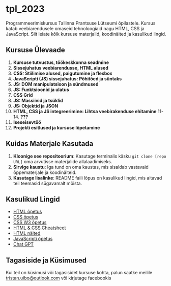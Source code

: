 # tpl_2023
Programmeerimiskursus Tallinna Prantsuse Lütseumi õpilastele. Kursus katab veebiarendusele omaseid tehnoloogiaid nagu HTML, CSS ja JavaScript. Siit leiate kõik kursuse materjalid, koodinäited ja kasulikud lingid.

## Kursuse Ülevaade

1. **Kursuse tutvustus, töökeskkonna seadmine**
2. **Sissejuhatus veebiarendusse, HTML alused**
3. **CSS: Stiilimise alused, paigutumine ja flexbox**
4. **JavaScripti (JS) sissejuhatus: Põhitõed ja süntaks**
5. **JS: DOM manipulatsioon ja sündmused**
6. **JS: Funktsioonid ja ulatus**
7. **CSS Grid**
8. **JS: Massiivid ja tsüklid**
9. **JS: Objektid ja JSON**
10. **HTML, CSS ja JS integreerimine: Lihtsa veebirakenduse ehitamine**
11-14. **???**
15. **Iseseisevtöö**
16. **Projekti esitlused ja kursuse lõpetamine**
## Kuidas Materjale Kasutada

1. **Kloonige see repositoorium**: Kasutage terminalis käsku `git clone [repo URL]` oma arvutisse materjalide allalaadimiseks.
2. **Sirvige kaustu**: Iga tund on oma kaustas, mis sisaldab vastavaid õppematerjale ja koodinäiteid.
3. **Kasutage lisalinke**: README faili lõpus on kasulikud lingid, mis aitavad teil teemasid sügavamalt mõista.

## Kasulikud Lingid

- [HTML õpetus](https://developer.mozilla.org/en-US/docs/Learn/HTML/Introduction_to_HTML/Getting_started)
- [CSS õpetus](https://developer.mozilla.org/en-US/docs/Learn/CSS/First_steps/Getting_started)
- [CSS W3 õpetus](https://www.w3schools.com/css/default.asp)
- [HTML & CSS Cheatsheet](https://acchou.github.io/html-css-cheat-sheet/html-css-cheat-sheet.html)
- [HTML näited](https://www.w3schools.com/html/html_examples.asp)
- [JavaScripti õpetus](https://javascript.info/)
- [Chat GPT](https://chat.openai.com)
## Tagasiside ja Küsimused

Kui teil on küsimusi või tagasisidet kursuse kohta, palun saatke meilile tristan.uibo@outlook.com või kirjutage facebookis
